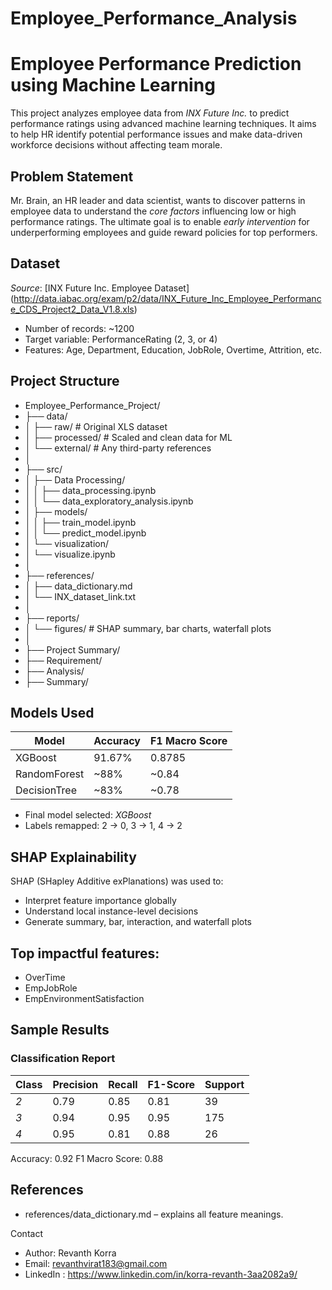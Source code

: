 # Employee_Performance_Analysis
#  Employee Performance Prediction using Machine Learning

This project analyzes employee data from *INX Future Inc.* to predict performance ratings using advanced machine learning techniques. It aims to help HR identify potential performance issues and make data-driven workforce decisions without affecting team morale.



##  Problem Statement

Mr. Brain, an HR leader and data scientist, wants to discover patterns in employee data to understand the *core factors* influencing low or high performance ratings. The ultimate goal is to enable *early intervention* for underperforming employees and guide reward policies for top performers.



##  Dataset

*Source*: [INX Future Inc. Employee Dataset] (http://data.iabac.org/exam/p2/data/INX_Future_Inc_Employee_Performance_CDS_Project2_Data_V1.8.xls)
- Number of records: ~1200
- Target variable: PerformanceRating (2, 3, or 4)
- Features: Age, Department, Education, JobRole, Overtime, Attrition, etc.



##  Project Structure
- Employee_Performance_Project/
- ├── data/
- │ ├── raw/ # Original XLS dataset
- │ ├── processed/ # Scaled and clean data for ML
- │ └── external/ # Any third-party references
- │
- ├── src/
- │ ├── Data Processing/
- │ │ ├── data_processing.ipynb
- │ │ └── data_exploratory_analysis.ipynb
- │ ├── models/
- │ │ ├── train_model.ipynb
- │ │ └── predict_model.ipynb
- │ └── visualization/
- │ └── visualize.ipynb
- │
- ├── references/
- │ ├── data_dictionary.md
- │ └── INX_dataset_link.txt
- │
- ├── reports/
- │ └── figures/ # SHAP summary, bar charts, waterfall plots
- │
- ├── Project Summary/
- ├── Requirement/
- ├── Analysis/
- ├── Summary/





##  Models Used

| Model        | Accuracy | F1 Macro Score |
|--------------|----------|----------------|
| XGBoost      | 91.67%   | 0.8785         |
| RandomForest | ~88%     | ~0.84          |
| DecisionTree | ~83%     | ~0.78          |

- Final model selected:  *XGBoost*
- Labels remapped: 2 → 0, 3 → 1, 4 → 2



##  SHAP Explainability

SHAP (SHapley Additive exPlanations) was used to:
- Interpret feature importance globally
- Understand local instance-level decisions
- Generate summary, bar, interaction, and waterfall plots

## Top impactful features:
- OverTime
- EmpJobRole
- EmpEnvironmentSatisfaction

## Sample Results
###  Classification Report

| Class | Precision | Recall | F1-Score | Support |
|-------|-----------|--------|----------|---------|
| *2*   | 0.79      | 0.85   | 0.81     |  39     |
| *3*   | 0.94      | 0.95   | 0.95     |  175    |
| *4*   | 0.95      | 0.81   | 0.88     |  26     |

Accuracy: 0.92
F1 Macro Score: 0.88

## References
- references/data_dictionary.md – explains all feature meanings.

Contact
- Author: Revanth Korra
- Email: revanthvirat183@gmail.com
- LinkedIn : https://www.linkedin.com/in/korra-revanth-3aa2082a9/
